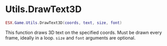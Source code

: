 # Utils.DrawText3D

```lua
ESX.Game.Utils.DrawText3D(coords, text, size, font)
```

This function draws 3D text on the specified coords. Must be drawn every frame, ideally in a loop. `size` and `font` arguments are optional.

